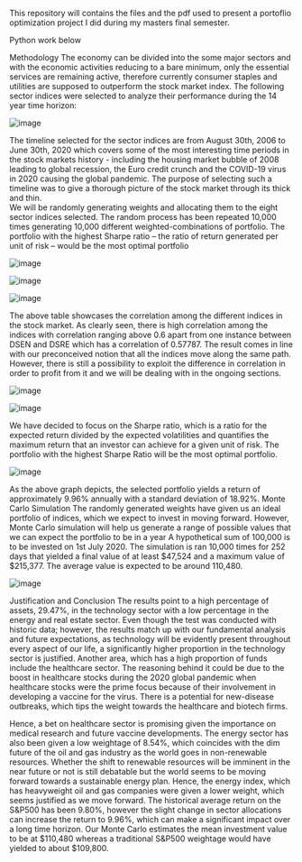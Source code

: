 This repository will contains the files and the pdf used to present a portoflio optimization project I did during my masters final semester.

Python work below

Methodology
The economy can be divided into the some major sectors and with the economic activities
reducing to a bare minimum, only the essential services are remaining active, therefore
currently consumer staples and utilities are supposed to outperform the stock market index.
The following sector indices were selected to analyze their performance during the 14 year
time horizon:

![image](https://user-images.githubusercontent.com/122067802/212204189-d944f405-f943-4381-a25f-4d86c1baee16.png)

The timeline selected for the sector indices are from August 30th, 2006 to June 30th, 2020
which covers some of the most interesting time periods in the stock markets history - including
the housing market bubble of 2008 leading to global recession, the Euro credit crunch and the
COVID-19 virus in 2020 causing the global pandemic. The purpose of selecting such a timeline
was to give a thorough picture of the stock market through its thick and thin.		
We will be randomly generating weights and allocating them to the eight sector indices
selected. The random process has been repeated 10,000 times generating 10,000 different
weighted-combinations of portfolio. The portfolio with the highest Sharpe ratio – the ratio of
return generated per unit of risk – would be the most optimal portfolio

![image](https://user-images.githubusercontent.com/122067802/212204231-99f67e8a-1b36-4e35-b851-60fe123e0e47.png)

![image](https://user-images.githubusercontent.com/122067802/212204247-66901e84-da0e-4a96-84fe-b045420bd48a.png)

![image](https://user-images.githubusercontent.com/122067802/212204267-3e1d3915-9684-41d8-95d7-c96d424d75b5.png)

The above table showcases the correlation among the different indices in the stock market. As
clearly seen, there is high correlation among the indices with correlation ranging above 0.6
apart from one instance between DSEN and DSRE which has a correlation of 0.57787. The result
comes in line with our preconceived notion that all the indices move along the same path.
However, there is still a possibility to exploit the difference in correlation in order to profit from
it and we will be dealing with in the ongoing sections.					

![image](https://user-images.githubusercontent.com/122067802/212204319-aebdfcb4-784a-43f8-9467-b4fe31d172f6.png)

![image](https://user-images.githubusercontent.com/122067802/212204348-061e2152-8bf5-4935-9330-4c59febc6c27.png)

We have decided to focus on the Sharpe ratio, which is a ratio for the expected return divided
by the expected volatilities and quantifies the maximum return that an investor can achieve for
a given unit of risk. The portfolio with the highest Sharpe Ratio will be the most optimal
portfolio.

![image](https://user-images.githubusercontent.com/122067802/212204374-b54aef5e-94dd-41f6-ab58-3ac8989a6a78.png)

As the above graph depicts, the selected portfolio yields a return of approximately 9.96%
annually with a standard deviation of 18.92%.
Monte Carlo Simulation
The randomly generated weights have given us an ideal portfolio of indices, which we expect to
invest in moving forward. However, Monte Carlo simulation will help us generate a range of
possible values that we can expect the portfolio to be in a year
A hypothetical sum of 100,000 is to be invested on 1st July 2020. The simulation is ran 10,000
times for 252 days that yielded a final value of at least $47,524 and a maximum value of
$215,377. The average value is expected to be around 110,480.

![image](https://user-images.githubusercontent.com/122067802/212204411-d4ca6f0c-c58d-4819-9921-336021386d6f.png)

Justification and Conclusion
The results point to a high percentage of assets, 29.47%, in the technology sector with a low
percentage in the energy and real estate sector. Even though the test was conducted with
historic data; however, the results match up with our fundamental analysis and future
expectations, as technology will be evidently present throughout every aspect of our life, a
significantly higher proportion in the technology sector is justified.
Another area, which has a high proportion of funds include the healthcare sector. The
reasoning behind it could be due to the boost in healthcare stocks during the 2020 global
pandemic when healthcare stocks were the prime focus because of their involvement in
developing a vaccine for the virus. There is a potential for new-disease outbreaks, which tips
the weight towards the healthcare and biotech firms.

Hence, a bet on healthcare sector is promising given the importance on medical research and
future vaccine developments.
The energy sector has also been given a low weightage of 8.54%, which coincides with the dim
future of the oil and gas industry as the world goes in non-renewable resources. Whether the
shift to renewable resources will be imminent in the near future or not is still debatable but the
world seems to be moving forward towards a sustainable energy plan. Hence, the energy index,
which has heavyweight oil and gas companies were given a lower weight, which seems justified
as we move forward.
The historical average return on the S&P500 has been 9.80%, however the slight change in
sector allocations can increase the return to 9.96%, which can make a significant impact over a
long time horizon. Our Monte Carlo estimates the mean investment value to be at $110,480
whereas a traditional S&P500 weightage would have yielded to about $109,800.

















